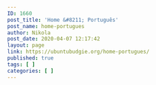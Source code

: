 ```yaml
---
ID: 1660
post_title: 'Home &#8211; Português'
post_name: home-portugues
author: Nikola
post_date: 2020-04-07 12:17:42
layout: page
link: https://ubuntubudgie.org/home-portugues/
published: true
tags: [ ]
categories: [ ]
---
```


